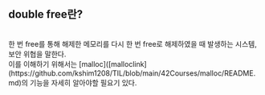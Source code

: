 ## double free란?</br>
</br>
한 번 free를 통해 해제한 메모리를 다시 한 번 free로 해제하였을 때 발생하는 시스템, 보안 위협을 말한다.</br>
이를 이해하기 위해서는 [malloc]([malloclink](https://github.com/kshim1208/TIL/blob/main/42Courses/malloc/README.md)의 기능을 자세히 알아야할 필요기 있다.</br>
</br>
</br>
